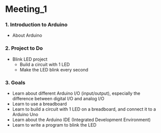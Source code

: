 # Meeting_1

### 1. Introduction to Arduino
- About Arduino

### 2. Project to Do
- Blink LED project
  - Build a circuit with 1 LED
  - Make the LED blink every second

### 3. Goals
- Learn about different Arduino I/O (input/output), especially the difference between digital I/O and analog I/O
- Learn to use a breadboard
- Learn to build a circuit with 1 LED on a breadboard, and connect it to a Arduino Uno
- Learn about the Arduino IDE (Integrated Development Environment)
- Learn to write a program to blink the LED
